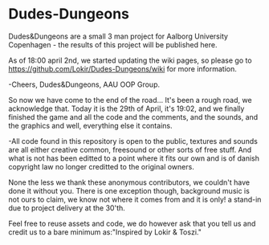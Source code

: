 Dudes-Dungeons
==============

Dudes&Dungeons are a small 3 man project for Aalborg University Copenhagen - the results of this project will be published here.

As of 18:00 april 2nd, we started updating the wiki pages, so please go to https://github.com/Lokir/Dudes-Dungeons/wiki for more information.

-Cheers, Dudes&Dungeons, AAU OOP Group.

So now we have come to the end of the road... It's been a rough road, we acknowledge that.
Today it is the 29th of April, it's 19:02, and we finally finished the game and all the code and the comments, and the sounds, and the graphics and well, everything else it contains.

-All code found in this repository is open to the public, textures and sounds are all either creative common, freesound or other sorts of free stuff. And what is not has been editted to a point where it fits our own and is of danish copyright law no longer creditted to the original owners.

None the less we thank these anonymous contributors, we couldn't have done it without you.
There is one exception though, background music is not ours to claim, we know not where it comes from and it is only! a stand-in due to project delivery at the 30'th.

Feel free to reuse assets and code, we do however ask that you tell us and credit us to a bare minimum as:"Inspired by Lokir & Toszi."
